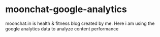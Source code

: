 # moonchat-google-analytics
moonchat.in is health &amp; fitness blog created by me. Here i am using the google analytics data to analyze content performance
